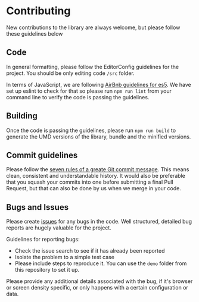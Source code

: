 # Contributing

New contributions to the library are always welcome, but please follow these guidelines below

## Code

In general formatting, please follow the EditorConfig guidelines for the project. You should be only editing code `/src` folder.  

In terms of JavaScript, we are following [AirBnb guidelines for es5](https://github.com/airbnb/javascript/tree/es5-deprecated/es5). We have set up eslint to check for that so please run `npm run lint` from your command line to verify the code is passing the guidelines.  

## Building

Once the code is passing the guidelines, please run `npm run build` to generate the UMD versions of the library, bundle and the minified versions.

## Commit guidelines

Please follow the [seven rules of a greate Git commit message](https://chris.beams.io/posts/git-commit/). This means clean, consistent and understandable history. It would also be preferable that you squash your commits into one before submitting a final Pull Request, but that can also be done by us when we merge in your code.

## Bugs and Issues

Please create [issues](https://github.com/ALDLife/outcome-graph/issues) for any bugs in the code. Well structured, detailed bug reports are hugely valuable for the project.

Guidelines for reporting bugs:

- Check the issue search to see if it has already been reported
- Isolate the problem to a simple test case
- Please include steps to reproduce it. You can use the `demo` folder from this repository to set it up.

Please provide any additional details associated with the bug, if it's browser or screen density specific, or only happens with a certain configuration or data.

